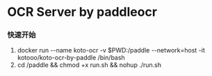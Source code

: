 # OCR Server by paddleocr

### 快速开始

1. docker run --name koto-ocr -v $PWD:/paddle --network=host -it kotooo/koto-ocr-by-paddle /bin/bash
2. cd /paddle && chmod +x run.sh && nohup ./run.sh